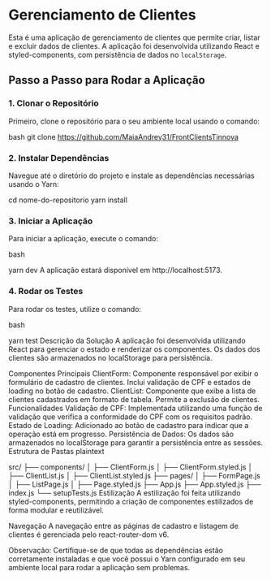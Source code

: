 # Gerenciamento de Clientes

Esta é uma aplicação de gerenciamento de clientes que permite criar, listar e excluir dados de clientes. A aplicação foi desenvolvida utilizando React e styled-components, com persistência de dados no `localStorage`.

## Passo a Passo para Rodar a Aplicação

### 1. Clonar o Repositório

Primeiro, clone o repositório para o seu ambiente local usando o comando:

bash
git clone https://github.com/MaiaAndrey31/FrontClientsTinnova 

### 2. Instalar Dependências
Navegue até o diretório do projeto e instale as dependências necessárias usando o Yarn:

cd nome-do-repositorio
yarn install

### 3. Iniciar a Aplicação
Para iniciar a aplicação, execute o comando:

bash

yarn dev
A aplicação estará disponível em http://localhost:5173.

### 4. Rodar os Testes
Para rodar os testes, utilize o comando:

bash

yarn test
Descrição da Solução
A aplicação foi desenvolvida utilizando React para gerenciar o estado e renderizar os componentes. Os dados dos clientes são armazenados no localStorage para persistência.

Componentes Principais
ClientForm: Componente responsável por exibir o formulário de cadastro de clientes. Inclui validação de CPF e estados de loading no botão de cadastro.
ClientList: Componente que exibe a lista de clientes cadastrados em formato de tabela. Permite a exclusão de clientes.
Funcionalidades
Validação de CPF: Implementada utilizando uma função de validação que verifica a conformidade do CPF com os requisitos padrão.
Estado de Loading: Adicionado ao botão de cadastro para indicar que a operação está em progresso.
Persistência de Dados: Os dados são armazenados no localStorage para garantir a persistência entre as sessões.
Estrutura de Pastas
plaintext

src/
├── components/
│   ├── ClientForm.js
│   ├── ClientForm.styled.js
│   ├── ClientList.js
│   ├── ClientList.styled.js
├── pages/
│   ├── FormPage.js
│   ├── ListPage.js
│   ├── Page.styled.js
├── App.js
├── App.styled.js
├── index.js
└── setupTests.js
Estilização
A estilização foi feita utilizando styled-components, permitindo a criação de componentes estilizados de forma modular e reutilizável.

Navegação
A navegação entre as páginas de cadastro e listagem de clientes é gerenciada pelo react-router-dom v6.

Observação: Certifique-se de que todas as dependências estão corretamente instaladas e que você possui o Yarn configurado em seu ambiente local para rodar a aplicação sem problemas.
